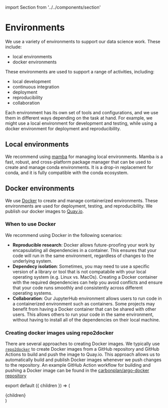 import Section from '../../components/section'

# Environments

We use a variety of environments to support our data science work. These include:

- local environments
- docker environments

These environments are used to support a range of activities, including:

- local development
- continuous integration
- deployment
- reproducibility
- collaboration

Each environment has its own set of tools and configurations, and we use them in different ways depending on the task at hand. For example, we might use a local environment for development and testing, while using a docker environment for deployment and reproducibility.

## Local environments

We recommend using [mamba](https://mamba.readthedocs.io/en/latest/) for managing local environments. Mamba is a fast, robust, and cross-platform package manager that can be used to create and manage conda environments. It is a drop-in replacement for conda, and it is fully compatible with the conda ecosystem.

## Docker environments

We use [Docker](https://www.docker.com/) to create and manage containerized environments. These environments are used for deployment, testing, and reproducibility. We publish our docker images to [Quay.io](https://quay.io/organization/carbonplan).

### When to use Docker

We recommend using Docker in the following scenarios:

- **Reproducible research**: Docker allows future-proofing your work by encapsulating all dependencies in a container. This ensures that your code will run in the same environment, regardless of changes to the underlying system.
- **Dependecy isolation**: Sometimes, you may need to use a specific version of a library or tool that is not compatabile with your local operating system (e.g. Linux vs. MacOs). Creating a Docker container with the required dependencies can help you avoid conflicts and ensure that your code runs smoothly and consistently across different operating systems.
- **Collaboration**: Our JupyterHub environment allows users to run code in a containerized environment such as containers. Some projects may benefit from having a Docker container that can be shared with other users. This allows others to run your code in the same environment, without having to install all of the dependencies on their local machine.

### Creating docker images using repo2docker

There are several approaches to creating Docker images. We typically use [`repo2docker`](https://repo2docker.readthedocs.io/en/latest/) to create Docker images from a GitHub repository and GitHub Actions to build and push the image to Quay.io. This approach allows us to automatically build and publish Docker images whenever we push changes to the repository. An example GitHub Action workflow for building and pushing a Docker image can be found in the [carbonplan/argo-docker repository](https://github.com/carbonplan/argo-docker)

export default ({ children }) => (

<Section name='environments'>{children}</Section>)
